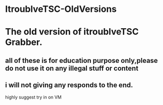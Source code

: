 # ItroublveTSC-OldVersions
# The old version of itroublveTSC Grabber.


## all of these is for education purpose only,please do not use it on any illegal stuff or content
## i will not giving any responds to the end.

highly suggest try in on VM

